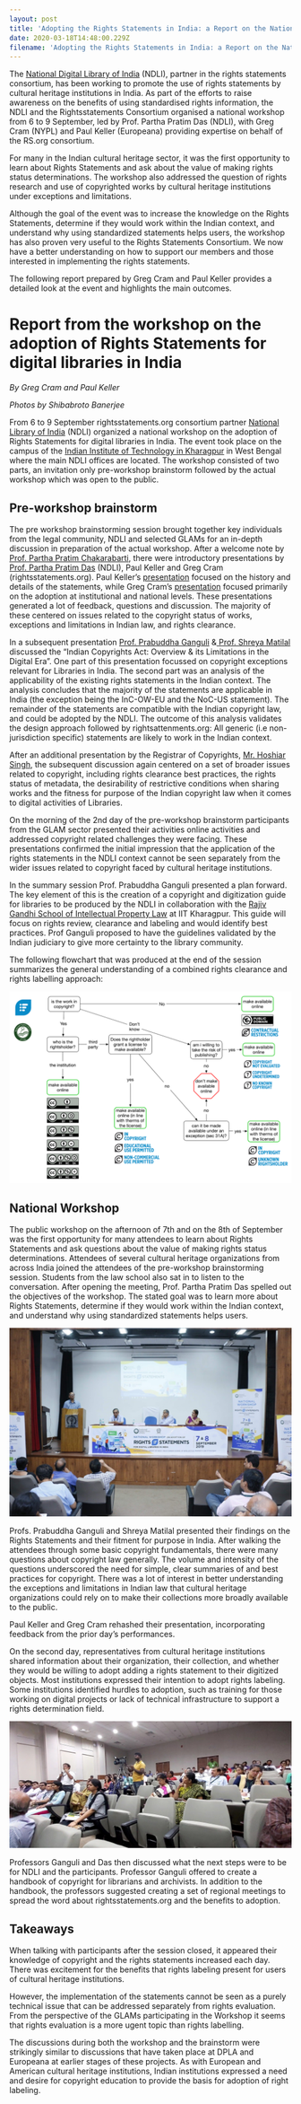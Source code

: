 ```yaml
---
layout: post
title: 'Adopting the Rights Statements in India: a Report on the National Workshop'
date: 2020-03-18T14:48:00.229Z
filename: 'Adopting the Rights Statements in India: a Report on the National Workshop'
---
```

The [National Digital Library of India](https://ndl.iitkgp.ac.in/) (NDLI), partner in the rights statements consortium, has been working to promote the use of rights statements by cultural heritage institutions in India. As part of the efforts to raise awareness on the benefits of using standardised rights information, the NDLI and the Rightsstatements Consortium organised a national workshop from 6 to 9 September, led by Prof. Partha Pratim Das (NDLI), with Greg Cram (NYPL) and Paul Keller (Europeana) providing expertise on behalf of the RS.org consortium.

For many in the Indian cultural heritage sector, it was the first opportunity to learn about Rights Statements and ask about the value of making rights status determinations. The workshop also addressed the question of rights research and use of copyrighted works by cultural heritage institutions under exceptions and limitations.

Although the goal of the event was to increase the knowledge on the Rights Statements, determine if they would work within the Indian context, and understand why using standardized statements helps users, the workshop has also proven very useful to the Rights Statements Consortium. We now have a better understanding on how to support our members and those interested in implementing the rights statements.

The following report prepared by Greg Cram and Paul Keller provides a detailed look at the event and highlights the main outcomes.

# Report from the workshop on the adoption of Rights Statements for digital libraries in India

*By Greg Cram and Paul Keller*

*Photos by Shibabroto Banerjee*

From 6 to 9 September rightsstatements.org consortium partner [National Library of India](https://www.nationallibrary.gov.in/) (NDLI) organized a national workshop on the adoption of Rights Statements for digital libraries in India. The event took place on the campus of the [Indian Institute of Technology in Kharagpur](http://www.iitkgp.ac.in/) in West Bengal where the main NDLI offices are located. The workshop consisted of two parts, an invitation only pre-workshop brainstorm followed by the actual workshop which was open to the public.

## Pre-workshop brainstorm

The pre workshop brainstorming session brought together key individuals from the legal community, NDLI and selected GLAMs for an in-depth discussion in preparation of the actual workshop. After a welcome note by [Prof. Partha Pratim Chakarabarti](https://cse.iitkgp.ac.in/~ppchak/), there were introductory presentations by [Prof. Partha Pratim Das](https://cse.iitkgp.ac.in/~ppd/) (NDLI), Paul Keller and Greg Cram (rightsstatements.org). Paul Keller’s [presentation](https://drive.google.com/a/europeana.eu/file/d/1-ndYj9qnyGeOadWS78j19Fs_ReyRmP5e/view?usp=sharing) focused on the history and details of the statements, while Greg Cram’s [presentation](https://drive.google.com/a/europeana.eu/file/d/1iRzrTnLJYZlE9epAkACxev-S1wfODDFX/view?usp=sharing) focused primarily on the adoption at institutional and national levels. These presentations generated a lot of feedback, questions and discussion. The majority of these centered on issues related to the copyright status of works, exceptions and limitations in Indian law, and rights clearance.

In a subsequent presentation [Prof. Prabuddha Ganguli](http://www.iitk.ac.in/siic/d/content/dr-prabuddha-ganguli) &[ Prof. Shreya Matilal](http://www.iitkgp.ac.in/department/IP/faculty/ip-shreya) discussed the “Indian Copyrights Act: Overview & its Limitations in the Digital Era”. One part of this presentation focussed on copyright exceptions relevant for Libraries in India. The second part was an analysis of the applicability of the existing rights statements in the Indian context. The analysis concludes that the majority of the statements are applicable in India (the exception being the InC-OW-EU and the NoC-US statement). The remainder of the statements are compatible with the Indian copyright law, and could be adopted by the NDLI. The outcome of this analysis validates the design approach followed by rightsattenments.org: All generic (i.e non-jurisdiction specific) statements are likely to work in the Indian context.

After an additional presentation by the Registrar of Copyrights, [Mr. Hoshiar Singh](http://copyright.gov.in/frmWho'sWho.aspx), the subsequent discussion again centered on a set of broader issues related to copyright, including rights clearance best practices, the rights status of metadata, the desirability of restrictive conditions when sharing works and the fitness for purpose of the Indian copyright law when it comes to digital activities of Libraries.

On the morning of the 2nd day of the pre-workshop brainstorm participants from the GLAM sector presented their activities online activities and addressed copyright related challenges they were facing. These presentations confirmed the initial impression that the application of the rights statements in the NDLI context cannot be seen separately from the wider issues related to copyright faced by cultural heritage institutions.

In the summary session Prof. Prabuddha Ganguli presented a plan forward. The key element of this is the creation of a copyright and digitization guide for libraries to be produced by the NDLI in collaboration with the [Rajiv Gandhi School of Intellectual Property Law](http://www.iitkgp.ac.in/department/IP) at IIT Kharagpur. This guide will focus on rights review, clearance and labeling and would identify best practices. Prof Ganguli proposed to have the guidelines validated by the Indian judiciary to give more certainty to the library community.

The following flowchart that was produced at the end of the session summarizes the general understanding of a combined rights clearance and rights labelling approach:

![Rights Statements Flowchart](/files/rs.org-flowchart.png "Rights Statements Flowchart")

## National Workshop

The public workshop on the afternoon of 7th and on the 8th of September was the first opportunity for many attendees to learn about Rights Statements and ask questions about the value of making rights status determinations. Attendees of several cultural heritage organizations from across India joined the attendees of the pre-workshop brainstorming session. Students from the law school also sat in to listen to the conversation. After opening the meeting, Prof. Partha Pratim Das spelled out the objectives of the workshop. The stated goal was to learn more about Rights Statements, determine if they would work within the Indian context, and understand why using standardized statements helps users.

![National Workshop ](/files/national-workshop-ndli.jpeg "National Workshop")

Profs. Prabuddha Ganguli and Shreya Matilal presented their findings on the Rights Statements and their fitment for purpose in India. After walking the attendees through some basic copyright fundamentals, there were many questions about copyright law generally. The volume and intensity of the questions underscored the need for simple, clear summaries of and best practices for copyright. There was a lot of interest in better understanding the exceptions and limitations in Indian law that cultural heritage organizations could rely on to make their collections more broadly available to the public.

Paul Keller and Greg Cram rehashed their presentation, incorporating feedback from the prior day’s performances.

On the second day, representatives from cultural heritage institutions shared information about their organization, their collection, and whether they would be willing to adopt adding a rights statement to their digitized objects. Most institutions expressed their intention to adopt rights labeling. Some institutions identified hurdles to adoption, such as training for those working on digital projects or lack of technical infrastructure to support a rights determination field.

![National Workshop](/files/national-workshop-ndli-2.jpeg "National Workshop")

Professors Ganguli and Das then discussed what the next steps were to be for NDLI and the participants. Professor Ganguli offered to create a handbook of copyright for librarians and archivists. In addition to the handbook, the professors suggested creating a set of regional meetings to spread the word about rightsstatements.org and the benefits to adoption.

## Takeaways

When talking with participants after the session closed, it appeared their knowledge of copyright and the rights statements increased each day. There was excitement for the benefits that rights labeling present for users of cultural heritage institutions.

However, the implementation of the statements cannot be seen as a purely technical issue that can be addressed separately from rights evaluation. From the perspective of the GLAMs participating in the Workshop it seems that rights evaluation is a more ugent topic than rights labelling.

The discussions during both the workshop and the brainstorm were strikingly similar to discussions that have taken place at DPLA and Europeana at earlier stages of these projects. As with European and American cultural heritage institutions, Indian institutions expressed a need and desire for copyright education to provide the basis for adoption of right labeling.